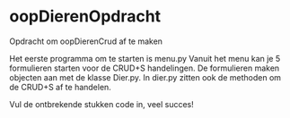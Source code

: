 # oopDierenOpdracht
Opdracht om oopDierenCrud af te maken 

Het eerste programma om te starten is menu.py
Vanuit het menu kan je 5 formulieren starten voor de CRUD+S handelingen.
De formulieren maken objecten aan met de klasse Dier.py.
In dier.py zitten ook de methoden om de CRUD+S af te handelen.

Vul de ontbrekende stukken code in, veel succes!
